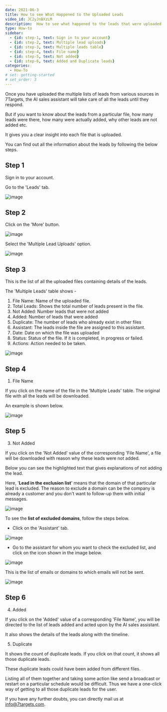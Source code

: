 ```yaml
---
date: 2021-06-3
title: How to see What Happened to the Uploaded Leads
video_id: JC2yJnBXzLM
description:  How to see what happened to the leads that were uploaded from a file. Why were some leads not added, what's the status of those leads that were successfully added.
type: How-to
sidebar:
  - {id: step-1, text: Sign in to your account}
  - {id: step-2, text: Multiple lead uploads}
  - {id: step-3, text: Multiple leads table}
  - {id: step-4, text: File name}
  - {id: step-5, text: Not added}
  - {id: step-6, text: Added and Duplicate leads}
categories:
  - How-To
# set: getting-started
# set_order: 3
---
```


Once you have uploaded the multiple lists of leads from various sources in 7Targets, the AI sales assistant will take care of all the leads until they respond.

But if you want to know about the leads from a particular file, how many leads were there, how many were actually added, why other leads are not added etc.

It gives you a clear insight into each file that is uploaded.

You can find out all the information about the leads by following the below steps.

## Step 1

Sign in to your account.

Go to the 'Leads' tab.

![image](../../images/uploaded-leads-1.png)

## Step 2

Click on the 'More' button.

![image](../../images/uploaded-leads-2.png)

Select the 'Multiple Lead Uploads' option.

![image](../../images/uploaded-leads-3.png)

## Step 3

This is the list of all the uploaded files containing details of the leads.

The 'Multiple Leads' table shows -

1. File Name: Name of the uploaded file.
2. Total Leads: Shows the total number of leads present in the file.
3. Not Added: Number leads that were not added
4. Added: Number of leads that were added
5. Duplicate: The number of leads who already exist in other files
6. Assistant: The leads inside the file are assigned to this assistant.
7. Date: Date on which the file was uploaded
8. Status: Status of the file. If it is completed, in progress or failed.
9. Actions: Action needed to be taken.

![image](../../images/uploaded-leads-4.png)

## Step 4

1. File Name

If you click on the name of the file in the 'Multiple Leads' table. The original file with all the leads will be downloaded.

An example is shown below.

![image](../../images/uploaded-leads-5.png)

## Step 5

3. Not Added

If you click on the 'Not Added' value of the corresponding 'File Name', a file will be downloaded with reason why these leads were not added.

Below you can see the highlighted text that gives explanations of not adding the lead.

Here, '**Lead in the exclusion list**' means that the domain of that particular lead is excluded. The reason to exclude a domain can be the company is already a customer and you don't want to follow-up them with initial messages.

![image](../../images/uploaded-leads-9.png)

To see the **list of excluded domains**, follow the steps below.

- Click on the 'Assistant' tab.

![image](../../images/uploaded-leads-6.png)

- Go to the assistant for whom you want to check the excluded list, and click on the icon shown in the image below.

![image](../../images/uploaded-leads-7.png)

This is the list of emails or domains to which emails will not be sent.

![image](../../images/uploaded-leads-8.png)

## Step 6

4. Added

If you click on the 'Added' value of a corresponding 'File Name', you will be directed to the list of leads added and acted upon by the AI sales assistant.

It also shows the details of the leads along with the timeline.

5. Duplicate

It shows the count of duplicate leads. If you click on that count, it shows all those duplicate leads.

These duplicate leads could have been added from different files.

Listing all of them together and taking some action like send a broadcast or restart on a particular schedule would be difficult. Thus we have a one-click way of getting to all those duplicate leads for the user.

If you have any further doubts, you can directly mail us at info@7targets.com.